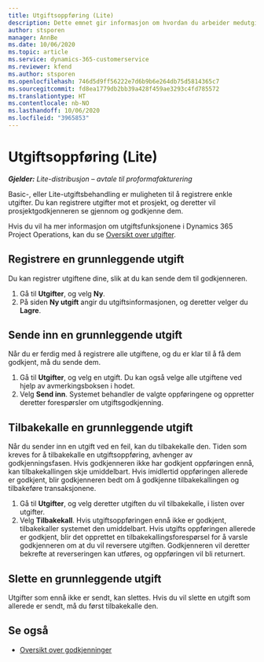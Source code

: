 ```yaml
---
title: Utgiftsoppføring (Lite)
description: Dette emnet gir informasjon om hvordan du arbeider medutgifts registrering i en Lite-distribusjon.
author: stsporen
manager: AnnBe
ms.date: 10/06/2020
ms.topic: article
ms.service: dynamics-365-customerservice
ms.reviewer: kfend
ms.author: stsporen
ms.openlocfilehash: 746d5d9ff56222e7d6b9b6e264db75d5814365c7
ms.sourcegitcommit: fd8ea1779db2bb39a428f459ae3293c4fd785572
ms.translationtype: HT
ms.contentlocale: nb-NO
ms.lasthandoff: 10/06/2020
ms.locfileid: "3965853"
---
```

# <a name="expense-entry-lite"></a>Utgiftsoppføring (Lite)

_**Gjelder:** Lite-distribusjon – avtale til proformafakturering_

Basic-, eller Lite-utgiftsbehandling er muligheten til å registrere enkle utgifter. Du kan registrere utgifter mot et prosjekt, og deretter vil prosjektgodkjenneren se gjennom og godkjenne dem.

Hvis du vil ha mer informasjon om utgiftsfunksjonene i Dynamics 365 Project Operations, kan du se [Oversikt over utgifter](expense-overview.md).

## <a name="capture-a-basic-expense"></a>Registrere en grunnleggende utgift

Du kan registrer utgiftene dine, slik at du kan sende dem til godkjenneren.

1. Gå til **Utgifter**, og velg **Ny**.
2. På siden **Ny utgift** angir du utgiftsinformasjonen, og deretter velger du **Lagre**.

## <a name="submit-a-basic-expense"></a>Sende inn en grunnleggende utgift

Når du er ferdig med å registrere alle utgiftene, og du er klar til å få dem godkjent, må du sende dem.

1. Gå til **Utgifter**, og velg en utgift. Du kan også velge alle utgiftene ved hjelp av avmerkingsboksen i hodet.
2. Velg **Send inn**. Systemet behandler de valgte oppføringene og oppretter deretter forespørsler om utgiftsgodkjenning.

## <a name="recall-a-basic-expense"></a>Tilbakekalle en grunnleggende utgift

Når du sender inn en utgift ved en feil, kan du tilbakekalle den. Tiden som kreves for å tilbakekalle en utgiftsoppføring, avhenger av godkjenningsfasen.  Hvis godkjenneren ikke har godkjent oppføringen ennå, kan tilbakekallingen skje umiddelbart. Hvis imidlertid oppføringen allerede er godkjent, blir godkjenneren bedt om å godkjenne tilbakekallingen og tilbakeføre transaksjonene.

1. Gå til **Utgifter**, og velg deretter utgiften du vil tilbakekalle, i listen over utgifter.
2. Velg **Tilbakekall**. Hvis utgiftsoppføringen ennå ikke er godkjent, tilbakekaller systemet den umiddelbart. Hvis utgifts oppføringen allerede er godkjent, blir det opprettet en tilbakekallingsforespørsel for å varsle godkjenneren om at du vil reversere utgiften. Godkjenneren vil deretter bekrefte at reverseringen kan utføres, og oppføringen vil bli returnert.

## <a name="delete-a-basic-expense"></a>Slette en grunnleggende utgift

Utgifter som ennå ikke er sendt, kan slettes. Hvis du vil slette en utgift som allerede er sendt, må du først tilbakekalle den.

## <a name="see-also"></a>Se også

- [Oversikt over godkjenninger](../approvals/approvals-overview.md)
